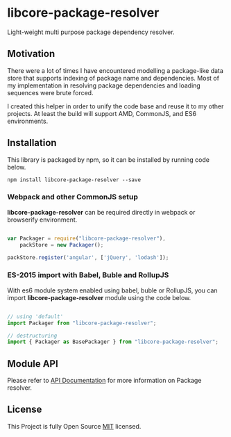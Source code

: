 # libcore-package-resolver

Light-weight multi purpose package dependency resolver.

## Motivation

There were a lot of times I have encountered modelling a package-like data store
that supports indexing of package name and dependencies. Most of my
implementation in resolving package dependencies and loading sequences were
brute forced.

I created this helper in order to unify the code base and reuse it to my other
projects. At least the build will support AMD, CommonJS, and ES6 environments.

## Installation

This library is packaged by npm, so it can be installed by running code below.

```shell
npm install libcore-package-resolver --save
```

### Webpack and other CommonJS setup

**libcore-package-resolver** can be required directly in webpack or browserify
environment.

```javascript

var Packager = require("libcore-package-resolver"),
    packStore = new Packager();

packStore.register('angular', ['jQuery', 'lodash']);

```

### ES-2015 import with Babel, Buble and RollupJS

With es6 module system enabled using babel, buble or RollupJS,
you can import **libcore-package-resolver** module using the code below.

```javascript

// using 'default'
import Packager from "libcore-package-resolver";

// destructuring
import { Packager as BasePackager } from "libcore-package-resolver";

```

## Module API

Please refer to [API Documentation](https://diko316.github.io/libcore-package-resolver) for more information on Package resolver.


## License

This Project is fully Open Source [MIT](https://opensource.org/licenses/MIT) licensed.